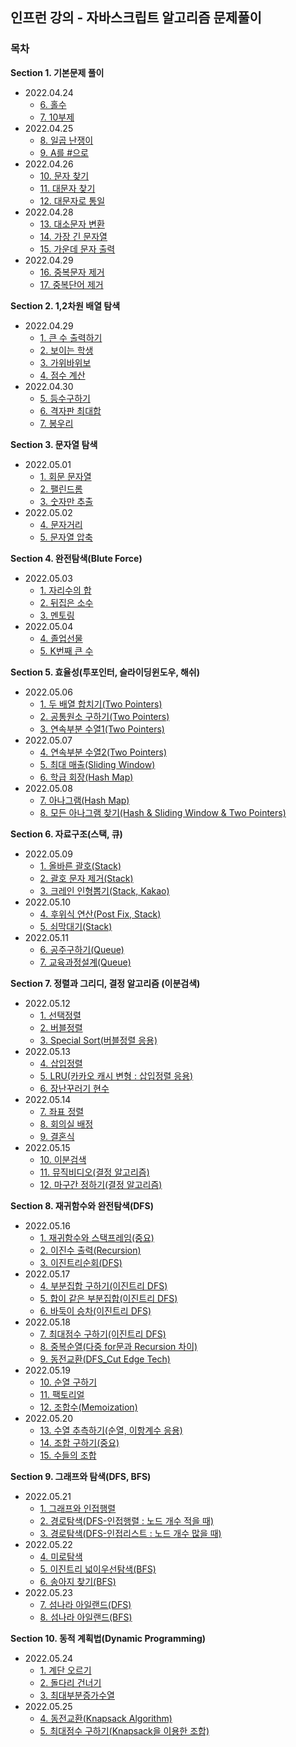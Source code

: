 ## 인프런 강의 - 자바스크립트 알고리즘 문제풀이

### 목차

**Section 1. 기본문제 풀이**
- 2022.04.24
  - [6. 홀수](https://github.com/kyhyun/Algorithm/blob/main/Lecture/section1/basic6.js)
  - [7. 10부제](https://github.com/kyhyun/Algorithm/blob/main/Lecture/inflearn/section1/basic7.js)
- 2022.04.25 
  - [8. 일곱 난쟁이](https://github.com/kyhyun/Algorithm/blob/main/Lecture/inflearn/section1/basic8.js)
  - [9. A를 #으로](https://github.com/kyhyun/Algorithm/blob/main/Lecture/inflearn/section1/basic9.js)
- 2022.04.26 
  - [10. 문자 찾기](https://github.com/kyhyun/Algorithm/blob/main/Lecture/inflearn/section1/basic10.js)
  - [11. 대문자 찾기](https://github.com/kyhyun/Algorithm/blob/main/Lecture/inflearn/section1/basic11.js)
  - [12. 대문자로 통일](https://github.com/kyhyun/Algorithm/blob/main/Lecture/inflearn/section1/basic12.js)
- 2022.04.28 
  - [13. 대소문자 변환](https://github.com/kyhyun/Algorithm/blob/main/Lecture/inflearn/section1/basic13.js)
  - [14. 가장 긴 문자열](https://github.com/kyhyun/Algorithm/blob/main/Lecture/inflearn/section1/basic14.js)
  - [15. 가운데 문자 출력](https://github.com/kyhyun/Algorithm/blob/main/Lecture/inflearn/section1/basic15.js)
- 2022.04.29 
  - [16. 중복문자 제거](https://github.com/kyhyun/Algorithm/blob/main/Lecture/inflearn/section1/basic16.js)
  - [17. 중복단어 제거](https://github.com/kyhyun/Algorithm/blob/main/Lecture/inflearn/section1/basic17.js)
  
**Section 2. 1,2차원 배열 탐색**
  - 2022.04.29
    - [1. 큰 수 출력하기](https://github.com/kyhyun/Algorithm/blob/main/Lecture/inflearn/section2/arraySearch1.js)
    - [2. 보이는 학생](https://github.com/kyhyun/Algorithm/blob/main/Lecture/inflearn/section2/arraySearch2.js)
    - [3. 가위바위보](https://github.com/kyhyun/Algorithm/blob/main/Lecture/inflearn/section2/arraySearch3.js)
    - [4. 점수 계산](https://github.com/kyhyun/Algorithm/blob/main/Lecture/inflearn/section2/arraySearch4.js)
  - 2022.04.30
    - [5. 등수구하기]()
    - [6. 격자판 최대합]()
    - [7. 봉우리]()

**Section 3. 문자열 탐색**
  - 2022.05.01
    - [1. 회문 문자열]()
    - [2. 팰린드롬]()
    - [3. 숫자만 추출]()
  - 2022.05.02
    - [4. 문자거리]()
    - [5. 문자열 압축]()
  
**Section 4. 완전탐색(Blute Force)**
  - 2022.05.03
    - [1. 자리수의 합]()
    - [2. 뒤집은 소수]()
    - [3. 멘토링]()
  - 2022.05.04
    - [4. 졸업선물]()
    - [5. K번째 큰 수]()

**Section 5. 효율성(투포인터, 슬라이딩윈도우, 해쉬)**
  - 2022.05.06
    - [1. 두 배열 합치기(Two Pointers)]()
    - [2. 공통원소 구하기(Two Pointers)]()
    - [3. 연속부분 수열1(Two Pointers)]()
  - 2022.05.07
    - [4. 연속부분 수열2(Two Pointers)]()
    - [5. 최대 매출(Sliding Window)]()
    - [6. 학급 회장(Hash Map)]()
  - 2022.05.08
    - [7. 아나그램(Hash Map)]()
    - [8. 모든 아나그램 찾기(Hash & Sliding Window & Two Pointers)]()

**Section 6. 자료구조(스택, 큐)**
  - 2022.05.09
    - [1. 올바른 괄호(Stack)]()
    - [2. 괄호 문자 제거(Stack)]()
    - [3. 크레인 인형뽑기(Stack, Kakao)]()
  - 2022.05.10
    - [4. 후위식 연산(Post Fix, Stack)]()
    - [5. 쇠막대기(Stack)]()
  - 2022.05.11
    - [6. 공주구하기(Queue)]()
    - [7. 교육과정설계(Queue)]()


**Section 7. 정렬과 그리디, 결정 알고리즘 (이분검색)**
  - 2022.05.12
    - [1. 선택정렬]()
    - [2. 버블정렬]()
    - [3. Special Sort(버블정렬 응용)]()
  - 2022.05.13
    - [4. 삽입정렬]()
    - [5. LRU(카카오 캐시 변형 : 삽입정렬 응용)]()
    - [6. 장난꾸러기 현수]()
  - 2022.05.14
    - [7. 좌표 정렬]()
    - [8. 회의실 배정]()
    - [9. 결혼식]()
  - 2022.05.15
    - [10. 이분검색]()
    - [11. 뮤직비디오(결정 알고리즘)]()
    - [12. 마구간 정하기(결정 알고리즘)]()

**Section 8. 재귀함수와 완전탐색(DFS)**
  - 2022.05.16
    - [1. 재귀함수와 스택프레임(중요)]()
    - [2. 이진수 출력(Recursion)]()
    - [3. 이진트리순회(DFS)]()
  - 2022.05.17
    - [4. 부분집합 구하기(이진트리 DFS)]()
    - [5. 합이 같은 부분집합(이진트리 DFS)]()
    - [6. 바둑이 승차(이진트리 DFS)]()
  - 2022.05.18
    - [7. 최대점수 구하기(이진트리 DFS)]()
    - [8. 중복순열(다중 for문과 Recursion 차이)]()
    - [9. 동전교환(DFS_Cut Edge Tech)]()
  - 2022.05.19
    - [10. 순열 구하기]()
    - [11. 팩토리얼]()
    - [12. 조합수(Memoization)]()
  - 2022.05.20
    - [13. 수열 추측하기(순열, 이항계수 응용)]()
    - [14. 조합 구하기(중요)]()
    - [15. 수들의 조합]()

**Section 9. 그래프와 탐색(DFS, BFS)**
  - 2022.05.21
    - [1. 그래프와 인접행렬]()
    - [2. 경로탐색(DFS-인접행렬 : 노드 개수 적을 때)]()
    - [3. 경로탐색(DFS-인접리스트 : 노드 개수 많을 때)]()
  - 2022.05.22
    - [4. 미로탐색]()
    - [5. 이진트리 넓이우선탐색(BFS)]()
    - [6. 송아지 찾기(BFS)]()
  - 2022.05.23
    - [7. 섬나라 아일랜드(DFS)]()
    - [8. 섬나라 아일랜드(BFS)]()

**Section 10. 동적 계획법(Dynamic Programming)**
  - 2022.05.24
    - [1. 계단 오르기]()
    - [2. 돌다리 건너기]()
    - [3. 최대부분증가수열]()
  - 2022.05.25
    - [4. 동전교환(Knapsack Algorithm)]()
    - [5. 최대점수 구하기(Knapsack을 이용한 조합)]()